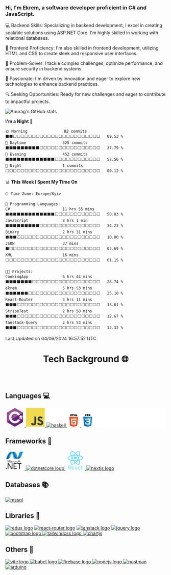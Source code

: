 ### Hi, I'm Ekrem, a software developer proficient in C# and JavaScript.

💻 Backend Skills: Specializing in backend development, I excel in creating scalable solutions using ASP.NET Core. I'm highly skilled in working with relational databases.

🎨 Frontend Proficiency: I'm also skilled in frontend development, utilizing HTML and CSS to create sleek and responsive user interfaces.

🔧 Problem-Solver: I tackle complex challenges, optimize performance, and ensure security in backend systems.

🚀 Passionate: I'm driven by innovation and eager to explore new technologies to enhance backend practices.

🔍 Seeking Opportunities: Ready for new challenges and eager to contribute to impactful projects.

![Anurag's GitHub stats](https://github-readme-stats.vercel.app/api?username=Ekrem05&hide=issues&show_icons=true&theme=great-gatsby&bg_color=00000000)
<!--START_SECTION:waka-->
**I'm a Night 🦉** 

```text
🌞 Morning                82 commits          ⬛⬛⬜⬜⬜⬜⬜⬜⬜⬜⬜⬜⬜⬜⬜⬜⬜⬜⬜⬜⬜⬜⬜⬜⬜   09.53 % 
🌆 Daytime                325 commits         ⬛⬛⬛⬛⬛⬛⬛⬛⬛⬜⬜⬜⬜⬜⬜⬜⬜⬜⬜⬜⬜⬜⬜⬜⬜   37.79 % 
🌃 Evening                452 commits         ⬛⬛⬛⬛⬛⬛⬛⬛⬛⬛⬛⬛⬛⬜⬜⬜⬜⬜⬜⬜⬜⬜⬜⬜⬜   52.56 % 
🌙 Night                  1 commits           ⬜⬜⬜⬜⬜⬜⬜⬜⬜⬜⬜⬜⬜⬜⬜⬜⬜⬜⬜⬜⬜⬜⬜⬜⬜   00.12 % 
```


📊 **This Week I Spent My Time On** 

```text
🕑︎ Time Zone: Europe/Kyiv

💬 Programming Languages: 
C#                       11 hrs 55 mins      ⬛⬛⬛⬛⬛⬛⬛⬛⬛⬛⬛⬛⬛⬜⬜⬜⬜⬜⬜⬜⬜⬜⬜⬜⬜   50.83 % 
JavaScript               8 hrs 1 min         ⬛⬛⬛⬛⬛⬛⬛⬛⬛⬜⬜⬜⬜⬜⬜⬜⬜⬜⬜⬜⬜⬜⬜⬜⬜   34.23 % 
Binary                   2 hrs 31 mins       ⬛⬛⬛⬜⬜⬜⬜⬜⬜⬜⬜⬜⬜⬜⬜⬜⬜⬜⬜⬜⬜⬜⬜⬜⬜   10.80 % 
JSON                     37 mins             ⬛⬜⬜⬜⬜⬜⬜⬜⬜⬜⬜⬜⬜⬜⬜⬜⬜⬜⬜⬜⬜⬜⬜⬜⬜   02.69 % 
XML                      16 mins             ⬜⬜⬜⬜⬜⬜⬜⬜⬜⬜⬜⬜⬜⬜⬜⬜⬜⬜⬜⬜⬜⬜⬜⬜⬜   01.15 % 

🐱‍💻 Projects: 
CookingApp               6 hrs 44 mins       ⬛⬛⬛⬛⬛⬛⬛⬜⬜⬜⬜⬜⬜⬜⬜⬜⬜⬜⬜⬜⬜⬜⬜⬜⬜   28.74 % 
ekrem                    5 hrs 53 mins       ⬛⬛⬛⬛⬛⬛⬜⬜⬜⬜⬜⬜⬜⬜⬜⬜⬜⬜⬜⬜⬜⬜⬜⬜⬜   25.10 % 
React-Router             3 hrs 11 mins       ⬛⬛⬛⬜⬜⬜⬜⬜⬜⬜⬜⬜⬜⬜⬜⬜⬜⬜⬜⬜⬜⬜⬜⬜⬜   13.61 % 
StripeTest               2 hrs 58 mins       ⬛⬛⬛⬜⬜⬜⬜⬜⬜⬜⬜⬜⬜⬜⬜⬜⬜⬜⬜⬜⬜⬜⬜⬜⬜   12.67 % 
Tanstack-Query           2 hrs 53 mins       ⬛⬛⬛⬜⬜⬜⬜⬜⬜⬜⬜⬜⬜⬜⬜⬜⬜⬜⬜⬜⬜⬜⬜⬜⬜   12.32 % 
```


 Last Updated on 04/06/2024 16:57:52 UTC
<!--END_SECTION:waka-->
 <h1 align="center">Tech Background 🌐</h1>
    <br />
    <br />
    <h2>Languages 💻</h2>
    <p style="background-color: white">
      <a href="https://www.w3schools.com/cs/" target="_blank" rel="noreferrer">
        <img
          src="https://raw.githubusercontent.com/devicons/devicon/master/icons/csharp/csharp-original.svg"
          alt="csharp"
          width="60"
          height="60"
        />
      </a>
      <a
        href="https://developer.mozilla.org/en-US/docs/Web/JavaScript"
        target="_blank"
        rel="noreferrer"
      >
        <img
          src="https://raw.githubusercontent.com/devicons/devicon/master/icons/javascript/javascript-original.svg"
          alt="javascript"
          width="60"
          height="60"
        />
      </a>
      <a href="https://www.haskell.org/" target="_blank" rel="noreferrer">
        <img
          src="https://upload.wikimedia.org/wikipedia/commons/1/1c/Haskell-Logo.svg"
          alt="haskell"
          width="60"
          height="60"
        />
      </a>
      <a href="https://www.w3.org/html/" target="_blank" rel="noreferrer">
        <img
          src="https://raw.githubusercontent.com/devicons/devicon/master/icons/html5/html5-original-wordmark.svg"
          alt="html5"
          width="40"
          height="40"
        />
      </a>
      <a href="https://www.w3schools.com/css/" target="_blank" rel="noreferrer">
        <img
          src="https://raw.githubusercontent.com/devicons/devicon/master/icons/css3/css3-original-wordmark.svg"
          alt="css3"
          width="40"
          height="40"
        />
      </a>
    </p>
    <h2>Frameworks 🚀</h2>
    <p> 
     <a href="https://dotnet.microsoft.com/" target="_blank" rel="noreferrer">
        <img
          src="https://raw.githubusercontent.com/devicons/devicon/master/icons/dot-net/dot-net-original-wordmark.svg"
          alt="dotnet"
          width="60"
          height="60"
        />
      </a>
      <a href="https://dotnet.microsoft.com/en-us/download">
        <img
          src="https://cdn.jsdelivr.net/gh/devicons/devicon/icons/dotnetcore/dotnetcore-original.svg"
          height="60"
          alt="dotnetcore logo"
        />
      </a>
      <a href="https://reactjs.org/" target="_blank" rel="noreferrer">
        <img
          src="https://raw.githubusercontent.com/devicons/devicon/master/icons/react/react-original-wordmark.svg"
          alt="react"
          width="60"
          height="60"
        />
      </a>
     <a href="https://nextjs.org" target="_blank" rel="noreferrer">
        <img src="https://cdn.jsdelivr.net/gh/devicons/devicon/icons/nextjs/nextjs-original.svg"  width="60" height="60" alt="nextjs logo"  />
      </a>
    </p>
    <h2>Databases 📚</h2>
    <p>
      <a
        href="https://www.microsoft.com/en-us/sql-server"
        target="_blank"
        rel="noreferrer"
      >
        <img
          src="https://www.svgrepo.com/show/303229/microsoft-sql-server-logo.svg"
          alt="mssql"
          width="60"
          height="60"
        />
      </a>
    </p>
    <h2>Libraries 🎨</h2>
    <p>
      <a href="https://redux.js.org">
        <img
          src="https://skillicons.dev/icons?i=redux"
          height="60"
          alt="redux logo"
      /></a>
      <a href="https://reactrouter.com/en/main">
        <img
          src="https://static-00.iconduck.com/assets.00/react-router-icon-2048x1116-jfeevj0l.png"
          height="60"
          alt="react-router logo"
      /></a>
      <a href="https://tanstack.com/query/latest">
        <img
          src="https://repository-images.githubusercontent.com/297489727/bd8bae00-60bf-11eb-8b0a-a0edcbfd5807"
          height="60"
          alt="tanstack logo"
      /></a>
      <a href="https://jquery.com">
        <img
          src="https://cdn.jsdelivr.net/gh/devicons/devicon/icons/jquery/jquery-original.svg"
          height="60"
          alt="jquery logo"
        />
      </a>
      <a href="https://getbootstrap.com" target="_blank" rel="noreferrer">
        <img
          src="https://cdn.jsdelivr.net/gh/devicons/devicon/icons/bootstrap/bootstrap-original.svg"
          height="60"
          alt="bootstrap logo"
        />
      </a>
      <a href="https://tailwindcss.com">
        <img
          src="https://skillicons.dev/icons?i=tailwind"
          height="60"
          alt="tailwindcss logo"
        />
      </a>
      <a href="https://www.chartjs.org" target="_blank" rel="noreferrer">
        <img
          src="https://www.chartjs.org/media/logo-title.svg"
          alt="chartjs"
          width="60"
          height="60"
        />
      </a>
    </p>
    <h2>Others 🔧</h2>
    <p>
      <a href="https://vitejs.dev">
        <img
          src="https://skillicons.dev/icons?i=vite"
          height="40"
          alt="vite logo"
        />
      </a>
        <a href="https://babeljs.io/" target="_blank" rel="noreferrer">
         <img src="https://cdn.jsdelivr.net/gh/devicons/devicon/icons/babel/babel-original.svg" height="40" alt="babel logo"  />
      </a>  
      <a href="https://firebase.google.com">
        <img
          src="https://skillicons.dev/icons?i=firebase"
          height="40"
          alt="firebase logo"
        />
      </a>
      <a href="https://nodejs.org/en">
        <img
          src="https://skillicons.dev/icons?i=nodejs"
          height="40"
          alt="nodejs logo"
        />
      </a>
      <a href="https://postman.com" target="_blank" rel="noreferrer">
        <img
          src="https://www.vectorlogo.zone/logos/getpostman/getpostman-icon.svg"
          alt="postman"
          width="40"
          height="40"
        />
      </a>
      <a href="https://www.arduino.cc/" target="_blank" rel="noreferrer">
        <img
          src="https://cdn.worldvectorlogo.com/logos/arduino-1.svg"
          alt="arduino"
          width="40"
          height="40"
        />
      </a>
    </p>
